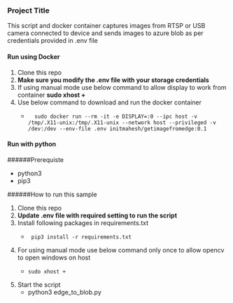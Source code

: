 ### Project Title
This script and docker container captures images from RTSP or USB camera connected to device and sends images to azure blob as per credentials provided in .env file

#### Run using Docker 
1. Clone this repo
2. **Make sure you modify the .env file with your storage credentials**
3. If using manual mode use below command to allow display to work from container 
              **sudo xhost +**
4. Use below command to download and run the docker container
      -       sudo docker run --rm -it -e DISPLAY=:0 --ipc host -v /tmp/.X11-unix:/tmp/.X11-unix --network host --privileged -v /dev:/dev --env-file .env initmahesh/getimagefromedge:0.1

#### Run with python 

 ######Prerequiste 
   -  python3
   -  pip3 

 ######How to run this sample

   1. Clone this repo
   2. **Update .env file with required setting to run the script**
   3. Install following packages in requirements.txt
       -      pip3 install -r requirements.txt
   4. For using manual mode use below command only once to allow opencv to open windows on host 
        -     sudo xhost +
   5. Start the script
         -    python3 edge_to_blob.py 
